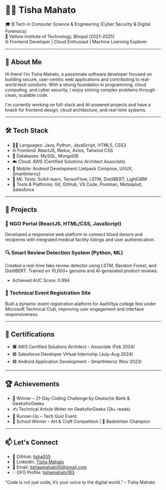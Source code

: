 # 👩‍💻 Tisha Mahato

🎓 B.Tech in Computer Science & Engineering (Cyber Security & Digital Forensics)  
📍 Vellore Institute of Technology, Bhopal (2021–2025)  
🌐 Frontend Developer | Cloud Enthusiast | Machine Learning Explorer  

---

## 🧠 About Me

Hi there! I'm Tisha Mahato, a passionate software developer focused on building secure, user-centric web applications and contributing to real-world tech solutions. With a strong foundation in programming, cloud computing, and cyber security, I enjoy solving complex problems through clean, scalable code.

I'm currently working on full-stack and AI-powered projects and have a knack for frontend design, cloud architecture, and real-time systems.

---

## 🛠️ Tech Stack

- 👩‍💻 Languages: Java, Python, JavaScript, HTML5, CSS3
- 🌐 Frontend: ReactJS, Redux, Axios, Tailwind CSS
- 💾 Databases: MySQL, MongoDB
- ☁️ Cloud: AWS (Certified Solutions Architect Associate)
- 📲 Mobile: Android Development (Jetpack Compose, UI/UX, SmartInternz)
- 🧠 ML Tools: Scikit-learn, TensorFlow, LSTM, DistilBERT, LightGBM
- 🧰 Tools & Platforms: Git, GitHub, VS Code, Postman, Metasploit, Salesforce

---

## 🚀 Projects

### 🔗 NGO Portal (ReactJS, HTML/CSS, JavaScript)
Developed a responsive web platform to connect blood donors and recipients with integrated medical facility listings and user authentication.

### 🔍 Smart Review Detection System (Python, ML)
Created a real-time fake review detector using LSTM, Random Forest, and DistilBERT. Trained on 10,000+ genuine and AI-generated product reviews.
- Achieved AUC Score: 0.994

### 🧩 Technical Event Registration Site
Built a dynamic event registration platform for AadVitya college fest under Microsoft Technical Club, improving user engagement and interface responsiveness.

---

## 📜 Certifications

- 🟧 AWS Certified Solutions Architect – Associate (Feb 2024)
- 🟩 Salesforce Developer Virtual Internship (July–Aug 2024)
- 🟦 Android Application Development – SmartInternz (Nov 2023)

---

## 🏆 Achievements

- 🏅 Winner – 21-Day Coding Challenge by Deutsche Bank & GeeksforGeeks
- ✍️ Technical Article Writer on GeeksforGeeks (2k+ reads)
- 🧠 Runner-Up – Tech Quiz Event
- 🎨 School Winner – Art & Craft Competition | 🏸 Badminton Champion

---

## 📫 Let's Connect

- 🔗 GitHub: [tisha555](https://github.com/tisha555)
- 💼 LinkedIn: [Tisha Mahato](https://www.linkedin.com/in/tisha-mahato-27t10i2003/)
- 📧 Email: tishaamahato10@gmail.com
- 💡 GFG Profile: [tishamahato183](https://www.geeksforgeeks.org/user/tishamahato183/)


 “Code is not just code, it’s your voice to the digital world.” – Tisha Mahato
